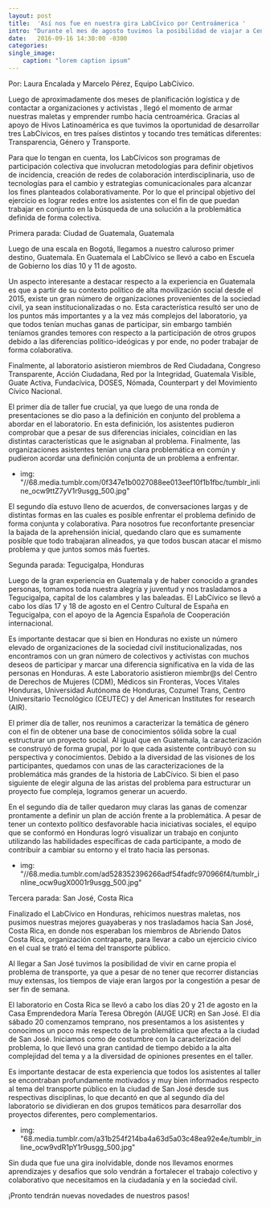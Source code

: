 ```yaml
---
layout: post
title:  'Así nos fue en nuestra gira LabCívico por Centroámerica '
intro: "Durante el mes de agosto tuvimos la posibilidad de viajar a Centroamérica para compartir con distintas organizaciones, activistas y medios de comunicación nuestro taller LabCívico. En el presente post les contamos como nos fue en Guatemala, Honduras y Costa Rica, respectivamente y que cosas interesantes aprendimos."
date:   2016-09-16 14:30:00 -0300
categories: 
single_image:
    caption: "lorem caption ipsum"
---
```

Por: Laura Encalada y Marcelo Pérez, Equipo LabCívico.

Luego de aproximadamente dos meses de planificación logística y de contactar a organizaciones y activistas , llegó el momento de armar nuestras maletas y emprender rumbo hacia centroamérica. Gracias al apoyo de Hivos Latinoamérica es que tuvimos la oportunidad de desarrollar tres LabCívicos, en tres países distintos y tocando tres temáticas diferentes: Transparencia, Género y Transporte.

Para que lo tengan en cuenta, los LabCívicos son programas de participación colectiva que involucran metodologías para definir objetivos de incidencia, creación de redes de colaboración interdisciplinaria, uso de tecnologías para el cambio y estrategias comunicacionales para alcanzar los fines planteados colaborativamente. Por lo que el principal objetivo del ejercicio es lograr redes entre los asistentes con el fin de que puedan trabajar en conjunto en la búsqueda de una solución a la problemática definida de forma colectiva.  

Primera parada: Ciudad de Guatemala, Guatemala

Luego de una escala en Bogotá, llegamos a nuestro caluroso primer destino, Guatemala. En Guatemala el LabCívico se llevó a cabo en Escuela de Gobierno los días 10 y 11 de agosto.

Un aspecto interesante a destacar respecto a la experiencia en Guatemala es que a partir de su contexto político de alta movilización social desde el 2015, existe un gran número de organizaciones provenientes de la sociedad civil, ya sean institucionalizadas o no. Esta característica resultó ser uno de los puntos más importantes y a la vez más complejos del laboratorio, ya que todos tenían muchas ganas de participar, sin embargo también teníamos grandes temores con respecto a la participación de otros grupos debido a las diferencias político-ideógicas y por ende, no poder trabajar de forma colaborativa.

Finalmente, al laboratorio asistieron miembros de Red Ciudadana, Congreso Transparente, Acción Ciudadana, Red por la Integridad, Guatemala Visible, Guate Activa, Fundacívica, DOSES, Nómada, Counterpart y del Movimiento Cívico Nacional.

El primer día de taller fue crucial, ya que luego de una ronda de presentaciones se dio paso a la definición en conjunto del problema a abordar en el laboratorio. En esta definición, los asistentes pudieron comprobar que a pesar de sus diferencias iniciales, coincidían en las distintas características que le asignaban al problema. Finalmente, las organizaciones asistentes tenían una clara problemática en común y pudieron acordar una definición conjunta de un problema a enfrentar.
 
 - img: "//68.media.tumblr.com/0f347e1b0027088ee013eef10f1b1fbc/tumblr_inline_ocw9ttZ7yV1r9usgg_500.jpg"
 
El segundo día estuvo lleno de acuerdos, de conversaciones largas y de distintas formas en las cuales es posible enfrentar el problema definido de forma conjunta y colaborativa. Para nosotros fue reconfortante presenciar la bajada de la aprehensión inicial, quedando claro que es sumamente posible que todo trabajaran alineados, ya que todos buscan atacar el mismo problema y  que juntos somos más fuertes.     

Segunda parada: Tegucigalpa, Honduras

Luego de la gran experiencia en Guatemala y de haber conocido a grandes personas, tomamos toda nuestra alegría y juventud y nos trasladamos a Tegucigalpa, capital de los calambres y las baleadas. El LabCívico se llevó a cabo los días 17 y 18 de agosto en el Centro Cultural de España en Tegucigalpa, con el apoyo de la Agencia Española de Cooperación internacional.  

Es importante destacar que si bien en Honduras no existe un número elevado de organizaciones de la sociedad civil institucionalizadas, nos encontramos con un gran número de colectivos y activistas con muchos deseos de participar y marcar una diferencia significativa en la vida de las personas en Honduras.  A este Laboratorio asistieron miembr@s del Centro de Derechos de Mujeres (CDM), Médicos sin Fronteras, Voces Vitales Honduras, Universidad Autónoma de Honduras, Cozumel Trans, Centro Universitario Tecnológico (CEUTEC) y del American Institutes for research (AIR).

El primer día de taller, nos reunimos a caracterizar la temática de género con el fin de obtener una base de conocimientos sólida sobre la cual estructurar un proyecto social. Al igual que en Guatemala, la caracterización se construyó de forma grupal, por lo que cada asistente contribuyó con su perspectiva y conocimientos. Debido a la diversidad de las visiones de los participantes, quedamos con unas de las caracterizaciones de la  problemática más grandes de la historia de LabCívico. Si bien el paso siguiente de elegir alguna de las aristas del problema para estructurar un proyecto fue compleja, logramos generar un acuerdo.      

En el segundo día de taller quedaron muy claras las ganas de comenzar prontamente a definir un plan de acción frente a la problemática. A pesar de tener un contexto político desfavorable hacia iniciativas sociales, el equipo que se conformó en Honduras logró visualizar un trabajo en conjunto utilizando las habilidades específicas de cada participante, a modo de contribuir a cambiar su entorno y el trato hacia las personas.

 - img: "//68.media.tumblr.com/ad528352396266adf54fadfc970966f4/tumblr_inline_ocw9ugX0001r9usgg_500.jpg"
 
Tercera parada: San José, Costa Rica

Finalizado el LabCívico en Honduras, rehicimos nuestras maletas, nos pusimos nuestras mejores guayaberas y nos trasladamos hacia San José, Costa Rica, en donde nos esperaban los miembros de Abriendo Datos Costa Rica,  organización contraparte, para llevar a cabo un ejercicio cívico en el cual se trató el tema del transporte público.

Al llegar a San José tuvimos la posibilidad de vivir en carne propia el problema de transporte, ya que a pesar de no tener que recorrer distancias muy extensas, los tiempos de viaje eran largos por la congestión a pesar de ser fin de semana.

El laboratorio en Costa Rica se llevó a cabo los días 20 y 21 de agosto en la Casa Emprendedora María  Teresa Obregón (AUGE UCR) en San José. El día sábado 20 comenzamos temprano, nos presentamos a los asistentes y conocimos un poco más respecto de la problemática que afecta a la ciudad de San José. Iniciamos como de costumbre con la caracterización del problema, lo que llevó una gran cantidad de tiempo debido a la alta complejidad del tema y a la diversidad de opiniones presentes en el taller.

Es importante destacar de esta experiencia que todos los asistentes al taller se encontraban profundamente motivados y muy bien informados respecto al tema del transporte público en la ciudad de San José desde sus respectivas disciplinas, lo que decantó en que al segundo día del laboratorio se dividieran en dos grupos temáticos para desarrollar dos proyectos diferentes, pero complementarios.

 - img: "68.media.tumblr.com/a31b254f214ba4a63d5a03c48ea92e4e/tumblr_inline_ocw9vdR1pY1r9usgg_500.jpg"
 
 Sin duda que fue una gira inolvidable, donde nos llevamos enormes aprendizajes y desafíos que solo vendrán a fortalecer el trabajo colectivo y colaborativo que necesitamos en la ciudadanía y en la sociedad civil.

¡Pronto tendrán nuevas novedades de nuestros pasos!
